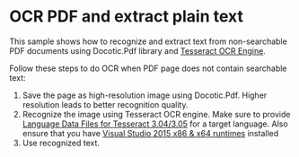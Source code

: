 # OCR PDF and extract plain text
This sample shows how to recognize and extract text from non-searchable PDF documents using Docotic.Pdf library and [Tesseract OCR Engine](https://github.com/charlesw/tesseract).

Follow these steps to do OCR when PDF page does not contain searchable text:
1. Save the page as high-resolution image using Docotic.Pdf. Higher resolution leads to better recognition quality.
2. Recognize the image using Tesseract OCR engine. Make sure to provide [Language Data Files for Tesseract 3.04/3.05](https://github.com/tesseract-ocr/tessdata/tree/3.04.00) for a target language. Also ensure that you have [Visual Studio 2015 x86 & x64 runtimes](https://www.microsoft.com/en-us/download/details.aspx?id=48145) installed
3. Use recognized text.
